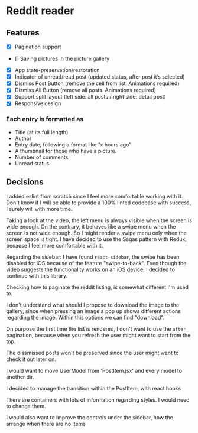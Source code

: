 # Reddit reader

## Features
- [x] Pagination support
- [] Saving pictures in the picture gallery
- [x] App state-preservation/restoration
- [x] Indicator of unread/read post (updated status, after post it’s selected)
- [x] Dismiss Post Button (remove the cell from list. Animations required)
- [x] Dismiss All Button (remove all posts. Animations required)
- [x] Support split layout (left side: all posts / right side: detail post)
- [x] Responsive design

### Each entry is formatted as
- Title (at its full length)
- Author
- Entry date, following a format like “x hours ago” 
- A thumbnail for those who have a picture.
- Number of comments
- Unread status

## Decisions
I added eslint from scratch since I feel more comfortable working with it. Don't know if I will be able to provide a 100% linted codebase with success, I surely will with more time.

Taking a look at the video, the left menu is always visible when the screen is wide enough. On the contrary, it behaves like a swipe menu when the screen is not wide enough. So I might render a swipe menu only when the screen space is tight.
I have decided to use the Sagas pattern with Redux, because I feel more comfortable with it.

Regarding the sidebar: I have found `react-sidebar`, the swipe has been disabled for iOS because of the feature "swipe-to-back". Even though the video suggests the functionality works on an iOS device, I decided to continue with this library.

Checking how to paginate the reddit listing, is somewhat different I'm used to.

I don't understand what should I propose to download the image to the gallery, since when pressing an image a pop up shows different actions regarding the image. Within this options we can find "download".

On purpose the first time the list is rendered, I don't want to use the `after` pagination, because when you refresh the user might want to start from the top.

The dissmissed posts won't be preserved since the user might want to check it out later on.

I would want to move UserModel from 'PostItem.jsx' and every model to another dir.

I decided to manage the transition within the PostItem, with react hooks

There are containers with lots of information regarding styles. I would need to change them.

I would also want to improve the controls under the sidebar, how the arrange when there are no items